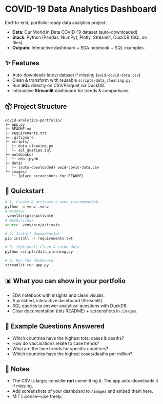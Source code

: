 # COVID-19 Data Analytics Dashboard

End-to-end, portfolio-ready data analytics project:
- **Data**: Our World in Data COVID-19 dataset (auto-downloaded).
- **Stack**: Python (Pandas, NumPy), Plotly, Streamlit, DuckDB (SQL on files).
- **Outputs**: Interactive dashboard + EDA notebook + SQL examples.

## ✨ Features
- Auto-downloads latest dataset if missing (`owid-covid-data.csv`).
- Clean & transform with reusable `scripts/data_cleaning.py`.
- Run **SQL** directly on CSV/Parquet via DuckDB.
- Interactive **Streamlit** dashboard for trends & comparisons.

## 📦 Project Structure
```
covid-analytics-portfolio/
├─ app.py
├─ README.md
├─ requirements.txt
├─ .gitignore
├─ scripts/
│  ├─ data_cleaning.py
│  └─ sql_queries.sql
├─ notebooks/
│  └─ eda.ipynb
├─ data/
│  └─ (auto-downloaded) owid-covid-data.csv
└─ images/
   └─ (place screenshots for README)
```

## 🚀 Quickstart
```bash
# 1) Create & activate a venv (recommended)
python -m venv .venv
# Windows
.venv\Scripts\activate
# macOS/Linux
source .venv/bin/activate

# 2) Install dependencies
pip install -r requirements.txt

# 3) (Optional) Clean & cache data
python scripts/data_cleaning.py

# 4) Run the dashboard
streamlit run app.py
```

## 📊 What you can show in your portfolio
- EDA notebook with insights and clean visuals.
- A polished, interactive dashboard (Streamlit).
- SQL queries to answer analytical questions with DuckDB.
- Clear documentation (this README) + screenshots in `/images`.

## 🧪 Example Questions Answered
- Which countries have the highest total cases & deaths?
- How do vaccinations relate to case trends?
- What are the time trends for specific countries?
- Which countries have the highest cases/deaths per million?

## 📝 Notes
- The CSV is large; consider **not** committing it. The app auto-downloads it if missing.
- Add screenshots of your dashboard to `/images` and embed them here.
- MIT License—use freely.
